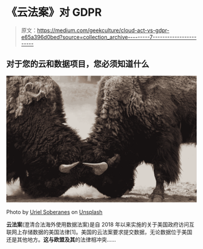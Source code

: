 # 《云法案》对 GDPR

> 原文：<https://medium.com/geekculture/cloud-act-vs-gdpr-e65a396d0bed?source=collection_archive---------7----------------------->

## 对于您的云和数据项目，您必须知道什么

![](img/ea232c741d242b00080c074765b561da.png)

Photo by [Uriel Soberanes](https://unsplash.com/@soberanes?utm_source=unsplash&utm_medium=referral&utm_content=creditCopyText) on [Unsplash](https://unsplash.com/s/photos/fight?utm_source=unsplash&utm_medium=referral&utm_content=creditCopyText)

**云法案**(澄清合法海外使用数据法案)是自 2018 年以来实施的关于美国政府访问互联网上存储数据的美国法律[1]。美国的云法案要求提交数据，无论数据位于美国还是其他地方。**这与欧盟及其**的法律相冲突……